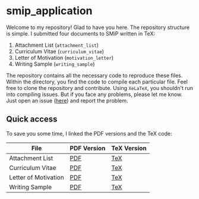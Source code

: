 # smip_application

Welcome to my repository! Glad to have you here. The repository structure is
simple. I submitted four documents to SMiP written in TeX: 

1. Attachment List (`attachment_list`)
2. Curriculum Vitae (`curriculum_vitae`)
3. Letter of Motivation (`motivation_letter`)
4. Writing Sample (`writing_sample`)

The repository contains all the necessary code to reproduce these files. Within
the directory, you find the code to compile each particular file. Feel free
to clone the repository and contribute. Using `XeLaTeX`, you shouldn't run into
compiling issues. But if you face any problems, please let me know. Just open
an issue ([here](https://github.com/issues)) and report the problem. 

## Quick access

To save you some time, I linked the PDF versions and the TeX code:

| File | PDF Version | TeX Version
| ------ | ----------- | ----------- |
| Attachment List | [PDF](https://raw.githubusercontent.com/sbissantz/smip_application/master/attachment_list/attachment_list.pdf) | [TeX](https://raw.githubusercontent.com/sbissantz/smip_application/master/attachment_list/attachment_list.tex) |
| Curriculum Vitae | [PDF](https://raw.githubusercontent.com/sbissantz/smip_application/master/curriculum_vitae/curriculum_vitae.pdf) | [TeX](https://raw.githubusercontent.com/sbissantz/smip_application/master/curriculum_vitae/curriculum_vitae.tex) |
| Letter of Motivation | [PDF](https://raw.githubusercontent.com/sbissantz/smip_application/master/motivation_letter/motivation_letter.pdf) | [TeX](https://raw.githubusercontent.com/sbissantz/smip_application/master/motivation_letter/motivation_letter.tex)|
Writing Sample | [PDF](https://raw.githubusercontent.com/sbissantz/smip_application/master/writing_sample/writing_sample.pdf) | [TeX](https://raw.githubusercontent.com/sbissantz/smip_application/master/writing_sample/writing_sample.tex) |

